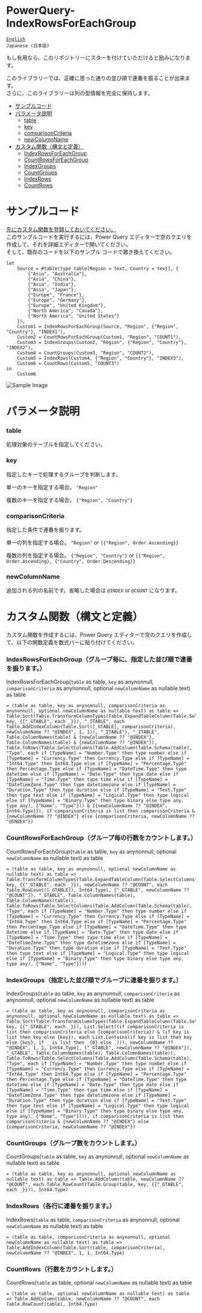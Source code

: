 # PowerQuery-IndexRowsForEachGroup

[`English`](https://github.com/takeyamajp/PowerQuery-IndexRowsForEachGroup)  
`Japanese (日本語)`

もし有用なら、このリポジトリーにスターを付けていただけると励みになります。   

このライブラリーでは、正確に思った通りの並び順で連番を振ることが出来ます。  
さらに、このライブラリーは列の型情報を完全に保持します。

- [サンプルコード](#サンプルコード)
- [パラメータ説明](#パラメータ説明)
  - [table](#table)
  - [key](#key)
  - [comparisonCriteria](#comparisoncriteria)
  - [newColumnName](#newcolumnname)
- [カスタム関数（構文と定義）](#カスタム関数構文と定義)
  - [IndexRowsForEachGroup](#indexrowsforeachgroupグループ毎に指定した並び順で連番を振ります)
  - [CountRowsForEachGroup](#countrowsforeachgroupグループ毎の行数をカウントします)
  - [IndexGroups](#indexgroups指定した並び順でグループに連番を振ります)
  - [CountGroups](#countgroupsグループ数をカウントします)
  - [IndexRows](#indexrows各行に連番を振ります)
  - [CountRows](#countrows行数をカウントします)

# サンプルコード
[先にカスタム関数を登録しておいてください。](#カスタム関数構文と定義)  
このサンプルコードを実行するには、Power Query エディターで空のクエリを作成して、それを詳細エディターで開いてください。  
そして、既存のコードを以下のサンプル コードで置き換えてください。
~~~
let
    Source = #table(type table[Region = text, Country = text], {
        {"Asia", "Australia"}, 
        {"Asia", "China"}, 
        {"Asia", "India"}, 
        {"Asia", "Japan"}, 
        {"Europe", "France"}, 
        {"Europe", "Germany"}, 
        {"Europe", "United Kingdom"}, 
        {"North America", "Canada"}, 
        {"North America", "United States"}
    }),
    Custom1 = IndexRowsForEachGroup(Source, "Region", {"Region", "Country"}, "INDEX1"),
    Custom2 = CountRowsForEachGroup(Custom1, "Region", "COUNT1"),
    Custom3 = IndexGroups(Custom2, "Region", {"Region", "Country"}, "INDEX2"),
    Custom4 = CountGroups(Custom3, "Region", "COUNT2"),
    Custom5 = IndexRows(Custom4, {"Region", "Country"}, "INDEX3"),
    Custom6 = CountRows(Custom5, "COUNT3")
in
    Custom6
~~~
![Sample Image](sample.png)

# パラメータ説明
### table
処理対象のテーブルを指定してください。

### key
指定したキーで処理するグループを判断します。

単一のキーを指定する場合。
`"Region"`

複数のキーを指定する場合。
`{"Region", "Country"}`

### comparisonCriteria
指定した条件で連番を振ります。

単一の列を指定する場合。
`"Region"` or `{{"Region", Order.Ascending}}`

複数の列を指定する場合。
`{"Region", "Country"}` or `{{"Region", Order.Ascending}, {"Country", Order.Descending}}`

### newColumnName
追加される列の名前です。省略した場合は `@INDEX` or `@COUNT` になります。


# カスタム関数（構文と定義）
カスタム関数を作成するには、Power Query エディターで空のクエリを作成して、以下の関数定義を数式バーに貼り付けてください。

### IndexRowsForEachGroup（グループ毎に、指定した並び順で連番を振ります。）
IndexRowsForEachGroup(`table` as table, `key` as anynonnull, `comparisonCriteria` as anynonnull, optional `newColumnName` as nullable text) as table
~~~
= (table as table, key as anynonnull, comparisonCriteria as anynonnull, optional newColumnName as nullable text) as table => Table.Sort(Table.TransformColumnTypes(Table.ExpandTableColumn(Table.SelectColumns(Table.AddColumn(Table.Group(table, key, {{"_GTABLE", each _}}), "_ITABLE", each Table.AddIndexColumn(Table.Sort([_GTABLE], comparisonCriteria), newColumnName ?? "@INDEX", 1, 1)), "_ITABLE"), "_ITABLE", Table.ColumnNames(table) & {newColumnName ?? "@INDEX"}, Table.ColumnNames(table) & {newColumnName ?? "@INDEX"}), Table.ToRows(Table.SelectColumns(Table.AddColumn(Table.Schema(table), "Type", each if [TypeName] = "Number.Type" then type number else if [TypeName] = "Currency.Type" then Currency.Type else if [TypeName] = "Int64.Type" then Int64.Type else if [TypeName] = "Percentage.Type" then Percentage.Type else if [TypeName] = "DateTime.Type" then type datetime else if [TypeName] = "Date.Type" then type date else if [TypeName] = "Time.Type" then type time else if [TypeName] = "DateTimeZone.Type" then type datetimezone else if [TypeName] = "Duration.Type" then type duration else if [TypeName] = "Text.Type" then type text else if [TypeName] = "Logical.Type" then type logical else if [TypeName] = "Binary.Type" then type binary else type any, type any), {"Name", "Type"})) & {{newColumnName ?? "@INDEX", Int64.Type}}), if comparisonCriteria is list then comparisonCriteria & {newColumnName ?? "@INDEX"} else {comparisonCriteria, newColumnName ?? "@INDEX"})
~~~

### CountRowsForEachGroup（グループ毎の行数をカウントします。）
CountRowsForEachGroup(`table` as table, `key` as anynonnull, optional `newColumnName` as nullable text) as table
~~~
= (table as table, key as anynonnull, optional newColumnName as nullable text) as table => Table.TransformColumnTypes(Table.ExpandTableColumn(Table.SelectColumns(Table.AddColumn(Table.Group(table, key, {{"_GTABLE", each _}}), newColumnName ?? "@COUNT", each Table.RowCount([_GTABLE]), Int64.Type), {"_GTABLE", newColumnName ?? "@COUNT"}), "_GTABLE", Table.ColumnNames(table), Table.ColumnNames(table)), Table.ToRows(Table.SelectColumns(Table.AddColumn(Table.Schema(table), "Type", each if [TypeName] = "Number.Type" then type number else if [TypeName] = "Currency.Type" then Currency.Type else if [TypeName] = "Int64.Type" then Int64.Type else if [TypeName] = "Percentage.Type" then Percentage.Type else if [TypeName] = "DateTime.Type" then type datetime else if [TypeName] = "Date.Type" then type date else if [TypeName] = "Time.Type" then type time else if [TypeName] = "DateTimeZone.Type" then type datetimezone else if [TypeName] = "Duration.Type" then type duration else if [TypeName] = "Text.Type" then type text else if [TypeName] = "Logical.Type" then type logical else if [TypeName] = "Binary.Type" then type binary else type any, type any), {"Name", "Type"})))
~~~

### IndexGroups（指定した並び順でグループに連番を振ります。）
IndexGroups(`table` as table, `key` as anynonnull, `comparisonCriteria` as anynonnull, optional `newColumnName` as nullable text) as table
~~~
= (table as table, key as anynonnull, comparisonCriteria as anynonnull, optional newColumnName as nullable text) as table => Table.Sort(Table.TransformColumnTypes(Table.ExpandTableColumn(Table.SelectColumns(Table.AddIndexColumn(Table.Sort(Table.Group(table, key, {{"_GTABLE", each _}}), List.Select((if comparisonCriteria is list then comparisonCriteria else {comparisonCriteria}) & (if key is list then key else {key}), each List.Contains(if key is list then key else {key}, if _ is list then _{0} else _))), newColumnName ?? "@INDEX", 1, 1, Int64.Type), {"_GTABLE", newColumnName ?? "@INDEX"}), "_GTABLE", Table.ColumnNames(table), Table.ColumnNames(table)), Table.ToRows(Table.SelectColumns(Table.AddColumn(Table.Schema(table), "Type", each if [TypeName] = "Number.Type" then type number else if [TypeName] = "Currency.Type" then Currency.Type else if [TypeName] = "Int64.Type" then Int64.Type else if [TypeName] = "Percentage.Type" then Percentage.Type else if [TypeName] = "DateTime.Type" then type datetime else if [TypeName] = "Date.Type" then type date else if [TypeName] = "Time.Type" then type time else if [TypeName] = "DateTimeZone.Type" then type datetimezone else if [TypeName] = "Duration.Type" then type duration else if [TypeName] = "Text.Type" then type text else if [TypeName] = "Logical.Type" then type logical else if [TypeName] = "Binary.Type" then type binary else type any, type any), {"Name", "Type"}))), if comparisonCriteria is list then comparisonCriteria & {newColumnName ?? "@INDEX"} else {comparisonCriteria, newColumnName ?? "@INDEX"})
~~~

### CountGroups（グループ数をカウントします。）
CountGroups(`table` as table, `key` as anynonnull, optional `newColumnName` as nullable text) as table
~~~
= (table as table, key as anynonnull, optional newColumnName as nullable text) as table => Table.AddColumn(table, newColumnName ?? "@COUNT", each Table.RowCount(Table.Group(table, key, {{"_GTABLE", each _}})), Int64.Type)
~~~

### IndexRows（各行に連番を振ります。）
IndexRows(`table` as table, `comparisonCriteria` as anynonnull, optional `newColumnName` as nullable text) as table
~~~
= (table as table, comparisonCriteria as anynonnull, optional newColumnName as nullable text) as table => Table.AddIndexColumn(Table.Sort(table, comparisonCriteria), newColumnName ?? "@INDEX", 1, 1, Int64.Type)
~~~

### CountRows（行数をカウントします。）
CountRows(`table` as table, optional `newColumnName` as nullable text) as table
~~~
= (table as table, optional newColumnName as nullable text) as table => Table.AddColumn(table, newColumnName ?? "@COUNT", each Table.RowCount(table), Int64.Type)
~~~
